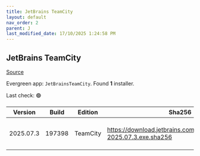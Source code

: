 ```yaml
---
title: JetBrains TeamCity
layout: default
nav_order: 2
parent: J
last_modified_date: 17/10/2025 1:24:58 PM
---
```


## JetBrains TeamCity

[Source](https://www.jetbrains.com/teamcity)

Evergreen app: `JetBrainsTeamCity`. Found **1** installer.

Last check: 🟢

| Version   | Build  | Edition  | Sha256                                                                | Date      | Size       | Type | URI                                                                                                                              |
| --------- | ------ | -------- | --------------------------------------------------------------------- | --------- | ---------- | ---- | -------------------------------------------------------------------------------------------------------------------------------- |
| 2025.07.3 | 197398 | TeamCity | https://download.jetbrains.com/teamcity/TeamCity-2025.07.3.exe.sha256 | 9/10/2025 | 1422137040 | exe  | [https://download.jetbrains.com/teamcity/TeamCity-2025.07.3.exe](https://download.jetbrains.com/teamcity/TeamCity-2025.07.3.exe) |

